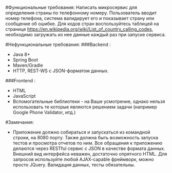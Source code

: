 #Функциональные требования:
Написать микросервис для определения страны по телефонному номеру. 
Пользователь вводит номер телефона, система валидирует его и показывает страну или сообщение об ошибке.
Для кодов стран воспользуйтесь таблицей на странице 
https://en.wikipedia.org/wiki/List_of_country_calling_codes, 
необходимо загружать из нее данные каждый раз при запуске сервиса.
 
#Нефункциональные требования:
###Backend :
* Java 8+
* Spring Boot
* Maven/Gradle
* HTTP, REST-WS с JSON-форматом данных.
 
###Frontend :
* HTML
* JavaScript
* Вспомогательные библиотеки - на Ваше усмотрение, однако нельзя использовать те которые являются решением задачи (например Google Phone Validator, итд.)
 
#Замечания:
* Приложение должно собираться и запускаться из командной строки, на 8080 порту.
Также должна быть возможность запуска тестов и просмотра отчетов по ним.
Все обращения к приложению делаются через RESTful сервис с JSON в качестве формата данных. 
Внешний вид интерфейса неважен, достаточно опрятного HTML. 
Для запросов используйте любой AJAX-capable фреймворк, можно просто JQuery.
Валидация данных, тесты обязательны.